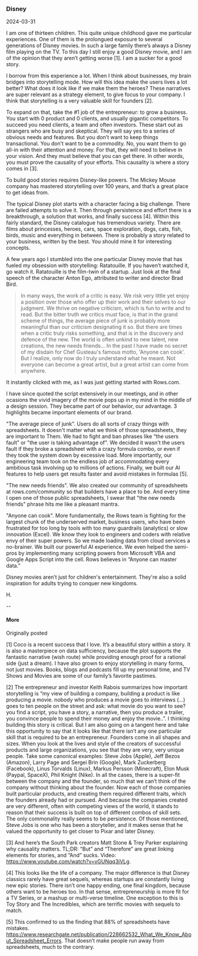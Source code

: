### Disney

2024-03-31 

I am one of thirteen children. This quite unique childhood gave me particular experiences. One of them is the prolongued exposure to several generations of Disney movies. In such a large family there’s always a Disney film playing on the TV. To this day I still enjoy a good Disney movie, and I am of the opinion that they aren’t getting worse [1]. I am a sucker for a good story. 

I borrow from this experience a lot. When I think about businesses, my brain bridges into storytelling mode. How will this idea make the users lives a lot better? What does it look like if we make them the heroes? These narratives are super relevant as a strategy element, to give focus to your company. I think that storytelling is a very valuable skill for founders [2].

To expand on that, take the #1 job of the entrepreneur: to grow a business. You start with 0 product and 0 clients, and usually gigantic competitors. To succeed you need clients, a team and often investors. These start out as strangers who are busy and skeptical. They will say yes to a series of obvious needs and features. But you don’t want to keep things transactional. You don’t want to be a commodity. No, you want them to go all-in with their attention and money. For that, they will need to believe in your vision. And they must believe that you can get there. In other words, you must prove the causality of your efforts. This causality is where a story comes in [3]. 

To build good stories requires Disney-like powers. The Mickey Mouse company has mastered storytelling over 100 years, and that’s a great place to get ideas from.

The typical Disney plot starts with a character facing a big challenge. There are failed attempts to solve it. Then through persistence and effort there is a breakthrough, a solution that works, and finally success [4]. Within this fairly standard, the Disney catalogue has tremendous variety. There are films about princesses, heroes, cars, space exploration, dogs, cats, fish, birds, music and everything in between. There is probably a story related to your business, written by the best. You should mine it for interesting concepts.

A few years ago I stumbled into the one particular Disney movie that has fueled my obsession with storytelling: Ratatouille. If you haven’t watched it, go watch it. Ratatouille is the film-twin of a startup. Just look at the final speech of the character Anton Ego, attributed to writer and director Brad Bird.

> In many ways, the work of a critic is easy. We risk very little yet enjoy a position over those who offer up their work and their selves to our judgment. We thrive on negative criticism, which is fun to write and to read. But the bitter truth we critics must face, is that in the grand scheme of things, the average piece of junk is probably more meaningful than our criticism designating it so. But there are times when a critic truly risks something, and that is in the discovery and defence of the new. The world is often unkind to new talent, new creations, the new needs friends... In the past I have made no secret of my disdain for Chef Gusteau's famous motto, 'Anyone can cook'. But I realize, only now do I truly understand what he meant. Not everyone can become a great artist, but a great artist can come from anywhere.

It instantly clicked with me, as I was just getting started with Rows.com. 

I have since quoted the script extensively in our meetings, and in other ocasions the vivid imagery of the movie pops up in my mind in the middle of a design session. They became part of our behavior, our advantage. 3 highlights became important elements of our brand.

"The average piece of junk". Users do all sorts of crazy things with spreadsheets. It doesn't matter what we think of those spreadsheets, they are important to Them. We had to fight and ban phrases like “the users fault” or "the user is taking advantage of". We decided it wasn't the users fault if they broke a spreadsheet with a crazy formula combo, or even if they took the system down by excessive load. More importantly, our engineering team took on the endless job of accommodating every ambitious task involving up to millions of actions. Finally, we built our AI features to help users get results faster and avoid mistakes in formulas [5]. 

"The new needs friends". We also created our community of spreadsheets at rows.com/community so that builders have a place to be. And every time I open one of those public spreadsheets, I swear that "the new needs friends" phrase hits me like a pleasant mantra. 

"Anyone can cook". More fundamentally, the Rows team is fighting for the largest chunk of the underserved market, business users, who have been frustrated for too long by tools with too many guardrails (analytics) or slow innovation (Excel). We know they look to engineers and coders with relative envy of their super powers. So we made loading data from cloud services a no-brainer. We built our powerful AI experience. We even helped the semi-pros by implementing many scripting powers from Microsoft VBA and Google Apps Script into the cell. Rows believes in “Anyone can master data.”

Disney movies aren’t just for children's entertainment. They're also a solid inspiration for adults trying to conquer new kingdoms. 

H.

--  
#### More

Originally posted 

[1] Coco is a recent success that I love. It’s a beautiful story within a story. It is also a masterpiece on data sufficiency, because the plot supports the fantastic narrative (wish route) while providing enough proof for a rational side (just a dream). I have also grown to enjoy storytelling in many forms, not just movies. Books, blogs and podcasts fill up my personal time, and TV Shows and Movies are some of our family’s favorite pastimes. 

[2] The entrepreneur and investor Keith Rabois summarizes how important storytelling is “my view of building a company, building a product is like producing a movie. nobody who produces a movie goes to interviews (...) goes to ten people on the street and ask: what movie do you want to see? you find a script, you have a story, a narrative, then you produce a trailer, you convince people to spend their money and enjoy the movie..”. I thinking building this story is critical. But I am also going on a tangent here and take this opportunity to say that it looks like that there isn’t any one particular skill that is required to be an entrepreneur. Founders come in all shapes and sizes. When you look at the lives and style of the creators of successful products and large organizations, you see that they are very, very unique people. Take some canonical examples: Steve Jobs (Apple), Jeff Bezos (Amazon), Larry Page and Sergei Brin (Google), Mark Zuckerberg (Facebook), Linus Torvalds (Linux), Markus Persson (Minecraft), Elon Musk (Paypal, SpaceX), Phil Knight (Nike). In all the cases, there is a super-fit between the company and the founder, so much that we can’t think of the company without thinking about the founder. Now each of those companies built particular products, and creating them required different traits, which the founders already had or pursued. And because the companies created are very different, often with competing views of the world, it stands to reason that their success is built on top of different combos of skill sets. The only commonality really seems to be persistence. Of those mentioned, Steve Jobs is one who has been a storyteller, and it makes sense that he valued the opportunity to get closer to Pixar and later Disney. 

[3] And here’s the South Park creators Matt Stone & Trey Parker explaining why causality matters. TL;DR: “But” and “Therefore” are great linking elements for stories, and “And” sucks. Video: https://www.youtube.com/watch?v=vGUNqq3jVLg.

[4] This looks like the life of a company. The major difference is that Disney classics rarely have great sequels, whereas startups are constantly living new epic stories. There isn’t one happy ending, one final kingdom, because others want to be heroes too. In that sense, entrepreneurship is more fit for a TV Series, or a mashup or multi-verse timeline. One exception to this is Toy Story and The Incredibles, which are terrific movies with sequels to match.

[5] This confirmed to us the finding that 88% of spreadsheets have mistakes. https://www.researchgate.net/publication/228662532_What_We_Know_About_Spreadsheet_Errors. That doesn’t make people run away from spreadsheets, much to the contrary.
